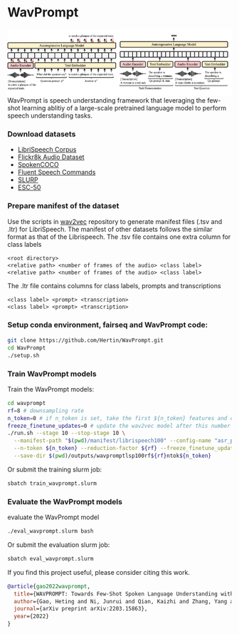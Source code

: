 # WavPrompt
<div align="left"><img src="images/train.wavprompt.drawio.png" width="50%"/><img src="images/eval.wavprompt.drawio.png" width="50%"/></div>
WavPrompt is speech understanding framework that leveraging the few-shot learning ablitiy of a large-scale pretrained language model to perform speech understanding tasks.

### Download datasets
* [LibriSpeech Corpus](https://www.openslr.org/12/)
* [Flickr8k Audio Dataset](https://groups.csail.mit.edu/sls/downloads/placesaudio/)
* [SpokenCOCO](https://groups.csail.mit.edu/sls/downloads/placesaudio/)
* [Fluent Speech Commands](https://fluent.ai/fluent-speech-commands-a-dataset-for-spoken-language-understanding-research/)
* [SLURP](https://github.com/pswietojanski/slurp)
* [ESC-50](https://github.com/karolpiczak/ESC-50)

### Prepare manifest of the dataset
Use the scripts in [wav2vec](https://github.com/pytorch/fairseq/tree/main/examples/wav2vec) repository to generate manifest files (.tsv and .ltr) for LibriSpeech.
The manifest of other datasets follows the similar format as that of the Librispeech. 
The .tsv file contains one extra column for class labels
``` text
<root directory>
<relative path> <number of frames of the audio> <class label>
<relative path> <number of frames of the audio> <class label>
```

The .ltr file contains columns for class labels, prompts and transcriptions
``` text
<class label> <prompt> <transcription>
<class label> <prompt> <transcription>
```

### Setup conda environment, fairseq and WavPrompt code:
``` bash
git clone https://github.com/Hertin/WavPrompt.git
cd WavPrompt
./setup.sh
```

### Train WavPrompt models
Train the WavPrompt models:
``` bash
cd wavprompt
rf=8 # downsampling rate
n_token=0 # if n_token is set, take the first ${n_token} features and discard the rest
freeze_finetune_updates=0 # update the wav2vec model after this number of updates
./run.sh --stage 10 --stop-stage 10 \
  --manifest-path "$(pwd)/manifest/librispeech100" --config-name "asr_pretraining" \
  --n-token ${n_token} --reduction-factor ${rf} --freeze_finetune_updates ${freeze_finetune_updates} \
  --save-dir $(pwd)/outputs/wavpromptlsp100rf${rf}ntok${n_token}
```
Or submit the training slurm job:
``` bash
sbatch train_wavprompt.slurm
```

### Evaluate the WavPrompt models
evaluate the WavPrompt model
``` bash
./eval_wavprompt.slurm bash
```
Or  submit the evaluation slurm job:
``` bash
sbatch eval_wavprompt.slurm
```
If you find this project useful, please consider citing this work.
``` bibtex
@article{gao2022wavprompt,
  title={WAVPROMPT: Towards Few-Shot Spoken Language Understanding with Frozen Language Models},
  author={Gao, Heting and Ni, Junrui and Qian, Kaizhi and Zhang, Yang and Chang, Shiyu and Hasegawa-Johnson, Mark},
  journal={arXiv preprint arXiv:2203.15863},
  year={2022}
}
```
